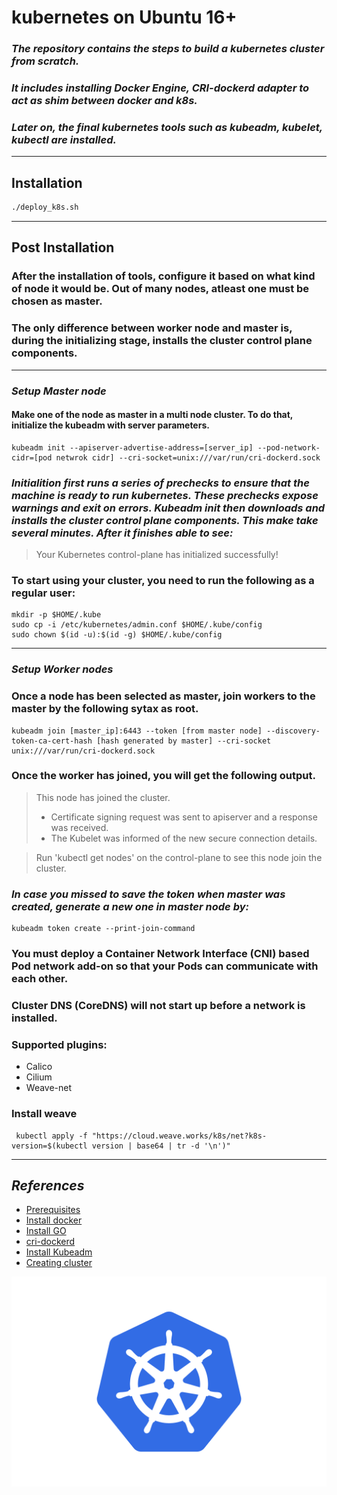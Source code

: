# __kubernetes on Ubuntu 16+__
### _The repository contains the steps to build a kubernetes cluster from scratch._
### _It includes installing Docker Engine, CRI-dockerd adapter to act as shim between docker and k8s._
### _Later on, the final kubernetes tools such as kubeadm, kubelet, kubectl are installed._

---
## __Installation__

```bash
./deploy_k8s.sh
```

---

## __Post Installation__

### After the installation of tools, configure it based on what kind of node it would be. Out of many nodes, atleast one must be chosen as master.
### The only difference between worker node and master is, during the initializing stage, installs the cluster control plane components.
---
### ***Setup Master node***

#### Make one of the node as master in a multi node cluster. To do that, initialize the kubeadm with server parameters.

```
kubeadm init --apiserver-advertise-address=[server_ip] --pod-network-cidr=[pod netwrok cidr] --cri-socket=unix:///var/run/cri-dockerd.sock
```

### _Initialition first runs a series of prechecks to ensure that the machine is ready to run kubernetes. These prechecks expose warnings and exit on errors. Kubeadm init then downloads and installs the cluster control plane components. This make take several minutes. After it finishes able to see:_

>  Your Kubernetes control-plane has initialized successfully!

### To start using your cluster, you need to run the following as a regular user:

```
mkdir -p $HOME/.kube
sudo cp -i /etc/kubernetes/admin.conf $HOME/.kube/config
sudo chown $(id -u):$(id -g) $HOME/.kube/config
```

---
### ***Setup Worker nodes***

### Once a node has been selected as master, join workers to the master by the following sytax as root.

```
kubeadm join [master_ip]:6443 --token [from master node] --discovery-token-ca-cert-hash [hash generated by master] --cri-socket unix:///var/run/cri-dockerd.sock
```

### Once the worker has joined, you will get the following output.
> This node has joined the cluster.
> * Certificate signing request was sent to apiserver and a response was received.
> * The Kubelet was informed of the new secure connection details.

> Run 'kubectl get nodes' on the control-plane to see this node join the cluster.

### _In case you missed to save the token when master was created, generate a new one in master node by:_
```
kubeadm token create --print-join-command
```

### You must deploy a Container Network Interface (CNI) based Pod network add-on so that your Pods can communicate with each other. 
### Cluster DNS (CoreDNS) will not start up before a network is installed.

### Supported plugins:
- Calico
- Cilium
- Weave-net

### Install weave
```
 kubectl apply -f "https://cloud.weave.works/k8s/net?k8s-version=$(kubectl version | base64 | tr -d '\n')"
```

---

## _References_

- [Prerequisites](https://kubernetes.io/docs/setup/production-environment/container-runtimes/)
- [Install docker](https://docs.docker.com/engine/install/ubuntu/)
- [Install GO](https://go.dev/doc/install)
- [cri-dockerd](https://github.com/Mirantis/cri-dockerd)
- [Install Kubeadm](https://kubernetes.io/docs/setup/production-environment/tools/kubeadm/install-kubeadm/#check-required-ports)
- [Creating cluster](https://kubernetes.io/docs/setup/production-environment/tools/kubeadm/create-cluster-kubeadm/)

![Kubernetes logo](./ks.png "k8s")
